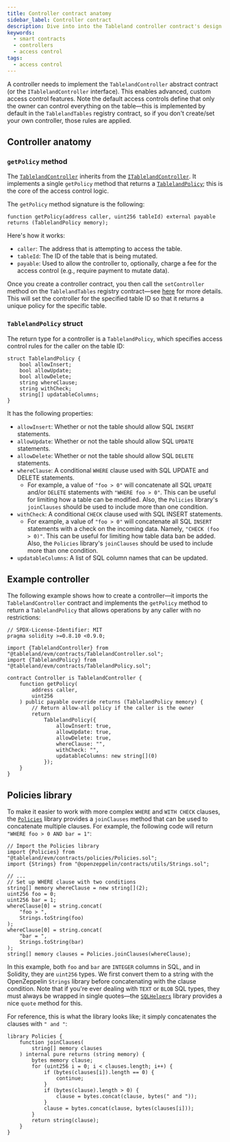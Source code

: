 ```yaml
---
title: Controller contract anatomy
sidebar_label: Controller contract
description: Dive into into the Tableland controller contract's design.
keywords:
  - smart contracts
  - controllers
  - access control
tags:
  - access control
---
```


A controller needs to implement the `TablelandController` abstract contract (or the `ITablelandController` interface). This enables advanced, custom access control features. Note the default access controls define that only the owner can control everything on the table—this is implemented by default in the `TablelandTables` registry contract, so if you don't create/set your own controller, those rules are applied.

## Controller anatomy

### `getPolicy` method

The [`TablelandController`](https://github.com/tablelandnetwork/evm-tableland/blob/main/contracts/TablelandController.sol) inherits from the [`ITablelandController`](https://github.com/tablelandnetwork/evm-tableland/blob/main/contracts/interfaces/ITablelandController.sol). It implements a single `getPolicy` method that returns a [`TablelandPolicy`](https://github.com/tablelandnetwork/evm-tableland/blob/main/contracts/TablelandPolicy.sol); this is the core of the access control logic.

The `getPolicy` method signature is the following:

```solidity title="@tableland/evm/contracts/ITablelandController.sol"
function getPolicy(address caller, uint256 tableId) external payable returns (TablelandPolicy memory);
```

Here's how it works:

- `caller`: The address that is attempting to access the table.
- `tableId`: The ID of the table that is being mutated.
- `payable`: Used to allow the controller to, optionally, charge a fee for the access control (e.g., require payment to mutate data).

Once you create a controller contract, you then call the `setController` method on the `TablelandTables` registry contract—see [here](smart-contracts/registry-contract) for more details. This will set the controller for the specified table ID so that it returns a unique policy for the specific table.

### `TablelandPolicy` struct

The return type for a controller is a `TablelandPolicy`, which specifies access control rules for the caller on the table ID:

```solidity title="@tableland/evm/contracts/TablelandPolicy.sol"
struct TablelandPolicy {
    bool allowInsert;
    bool allowUpdate;
    bool allowDelete;
    string whereClause;
    string withCheck;
    string[] updatableColumns;
}
```

It has the following properties:

- `allowInsert`: Whether or not the table should allow SQL `INSERT` statements.
- `allowUpdate`: Whether or not the table should allow SQL `UPDATE` statements.
- `allowDelete`: Whether or not the table should allow SQL `DELETE` statements.
- `whereClause`: A conditional `WHERE` clause used with SQL UPDATE and DELETE statements.
  - For example, a value of `"foo > 0"` will concatenate all SQL `UPDATE` and/or `DELETE` statements with `"WHERE foo > 0"`. This can be useful for limiting how a table can be modified. Also, the `Policies` library's `joinClauses` should be used to include more than one condition.
- `withCheck`: A conditional `CHECK` clause used with SQL INSERT statements.
  - For example, a value of `"foo > 0"` will concatenate all SQL `INSERT` statements with a check on the incoming data. Namely, `"CHECK (foo > 0)"`. This can be useful for limiting how table data ban be added. Also, the `Policies` library's `joinClauses` should be used to include more than one condition.
- `updatableColumns`: A list of SQL column names that can be updated.

## Example controller

The following example shows how to create a controller—it imports the `TablelandController` contract and implements the `getPolicy` method to return a `TablelandPolicy` that allows operations by any caller with no restrictions:

```solidity
// SPDX-License-Identifier: MIT
pragma solidity >=0.8.10 <0.9.0;

import {TablelandController} from "@tableland/evm/contracts/TablelandController.sol";
import {TablelandPolicy} from "@tableland/evm/contracts/TablelandPolicy.sol";

contract Controller is TablelandController {
    function getPolicy(
        address caller,
        uint256
    ) public payable override returns (TablelandPolicy memory) {
        // Return allow-all policy if the caller is the owner
        return
            TablelandPolicy({
                allowInsert: true,
                allowUpdate: true,
                allowDelete: true,
                whereClause: "",
                withCheck: "",
                updatableColumns: new string[](0)
            });
    }
}
```

## Policies library

To make it easier to work with more complex `WHERE` and `WITH CHECK` clauses, the [`Policies`](https://github.com/tablelandnetwork/evm-tableland/blob/main/contracts/policies/Policies.sol) library provides a `joinClauses` method that can be used to concatenate multiple clauses. For example, the following code will return `"WHERE foo > 0 AND bar = 1"`:

```solidity
// Import the Policies library
import {Policies} from "@tableland/evm/contracts/policies/Policies.sol";
import {Strings} from "@openzeppelin/contracts/utils/Strings.sol";

// ...
// Set up WHERE clause with two conditions
string[] memory whereClause = new string[](2);
uint256 foo = 0;
uint256 bar = 1;
whereClause[0] = string.concat(
    "foo > ",
    Strings.toString(foo)
);
whereClause[0] = string.concat(
    "bar = ",
    Strings.toString(bar)
);
string[] memory clauses = Policies.joinClauses(whereClause);
```

In this example, both `foo` and `bar` are `INTEGER` columns in SQL, and in Solidity, they are `uint256` types. We first convert them to a string with the OpenZeppelin `Strings` library before concatenating with the clause condition. Note that if you're ever dealing with `TEXT` or `BLOB` SQL types, they must always be wrapped in single quotes—the [`SQLHelpers`](/smart-contracts/sql-helpers) library provides a nice `quote` method for this.

For reference, this is what the library looks like; it simply concatenates the clauses with `" and "`:

```solidity title="@tableland/evm/contracts/policies/Policies.sol"
library Policies {
    function joinClauses(
        string[] memory clauses
    ) internal pure returns (string memory) {
        bytes memory clause;
        for (uint256 i = 0; i < clauses.length; i++) {
            if (bytes(clauses[i]).length == 0) {
                continue;
            }
            if (bytes(clause).length > 0) {
                clause = bytes.concat(clause, bytes(" and "));
            }
            clause = bytes.concat(clause, bytes(clauses[i]));
        }
        return string(clause);
    }
}
```

